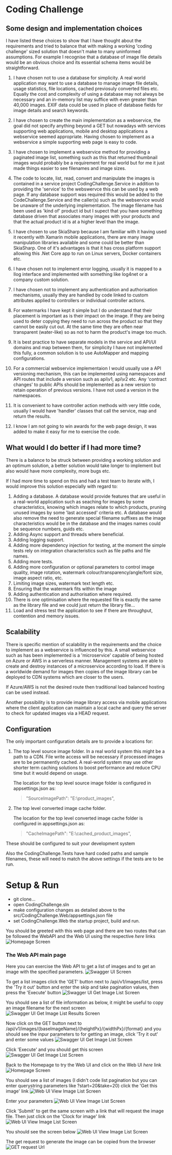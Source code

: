 
# Coding Challenge

## Some design and implementation choices

I have listed these choices to show that I have thought about the requirements and tried to balance that with making a working 'coding challenge' sized solution that doesn't make to many uninformed assumptions. 
For example I recognise that a database of image file details would be an obvious choice and its essential schema items would be straightforward.

1. I have chosen not to use a database for simplicity. A real world application may want to use a database to manage image file details, usage statistics, file locations, cached previosuly converted files etc. 
	Equally the cost and complexity of using a database may not always be necessary and an in-memory list may suffice with even greater than 40,000 images. EXIF data could be used in place of database fields for image details and search keywords.

2. I have chosen to create the main implementation as a webservice, the goal did not specify anything beyond a GET but nowadays with services supporting web applications, mobile and desktop applications a webservice seemed appropriate.
	Having chosen to implement as a webservice a simple supporting web page is easy to code.

3. I have chosen to implement a webservice method for providing a paginated image list, something such as this that returned thumbnail images would probably be a requirement for real world but for me it just made things easier to see filenames and image sizes.

4. The code to locate, list, read, convert and manipulate the images is contained in a service project CodingChallenge.Service in addition to providing the 'service' to the webswervce this can be used by a web page. 
	If any database support was required this would be added to the CodeChallenge.Service and the caller(s) such as the webservice would be unaware of the underlying implementation. 
	The image filename has been used as 'kind of' product id but I supect that you have something database driven that associates many images with your products and that the actual product id is at a higher level than the image.

5. I have chosen to use SkiaSharp because I am familiar with it having used it recently with Xamarin mobile applications, there are many image manipulation libraries available and some could be better than SkiaSharp. 
	One of it's advantages is that it has cross platform support allowing this .Net Core app to run on Linux servers, Docker containers etc.

6. I have chosen not to implement error logging, usually it is mapped to a Ilog interface and implemented with something like log4net or a company custom solution.

7. I have chosen not to implement any authentication and authorisation mechanisms, usually they are handled by code linked to custom attributes applied to controllers or individual controller actions.

8. For watermarks I have kept it simple but I do understand that their placement is important as is their impact on the image. If they are being used to deter copying they need to run across the product so that they cannot be easily cut out.
	At the same time they are often near transparent (water-like) so as not to harm the product's image too much. 

9. It is best practice to have separate models in the service and API/UI domains and map between them, for simplicity I have not implemented this fully, a common solution is to use AutoMapper and mapping configurations.

10. For a commercial webservice implementaion I would usually use a API versioning mechanism, this can be implemented using namespaces and API routes that include a version such as api\v1, api\v2 etc. 
	Any 'contract changes' to public APIs should be implemented as a new version to retain operation of previous versions. I have not used a version in the namespaces.

11. It is convenient to have controller action methods with very little code, usually I would have 'handler' classes that call the service, map and return the results.

12. I know I am not going to win awards for the web page design, it was added to make it easy for me to exercise the code.

## What would I do better if I had more time?

There is a balance to be struck between providing a working solution and an optimum solution, a better solution would take longer to implement but also would have more complexity, more bugs etc.

If I had more time to spend on this and had a test team to iterate with, I would improve this solution especially with regard to:

1. Adding a database. A database would provide features that are useful in a real-world application such as seaching for images by some characteristics, knowing which images relate to which products, pruning unused images by some 'last accessed' criteria etc.
	A database would also remove the need to generate special filename suffixes as the image characteristics would be in the database and the images names could be sequence numbers, guids etc.
2. Adding Async support and threads where beneficial.
3. Adding logging support.
4. Adding more dependency injection for testing, at the moment the simple tests rely on integration characteristics such as file paths and file names.
5. Adding more tests.
6. Adding more configuration or optional parameters to control image quality, image rotation, watermark colour/transparency/angle/font size, image aspect ratio, etc. 
7. Limiting image sizes, watermark text length etc.
8. Ensuring that the watermark fits within the image
9. Adding authentication and authorisation where required.
10. There is one optimisation where the requested file is exactly the same as the library file and we could just return the library file...
11. Load and stress test the application to see if there are throughput, contention and memory issues.

## Scalability

There is specific mention of scalability in the requirements and the choice to implement as a webservice is influenced by this. 
A small webservice such as has been implemented is a 'microservice' capable of being hosted on Azure or AWS in a serverless manner. 
Management systems are able to create and destroy instances of a microservice according to load. 
If there is a worldwide demand for images then copies of the image library can be deployed to CDN systems which are closer to the users.

If Azure/AWS is not the desired route then traditional load balanced hosting can be used instead.

Another possibility is to provide image library access via mobile applications where the client application can maintain a local cache and query the server to check for updated images via a HEAD request.


## Configuration

The only important configuration details are to provide a locations for:

1. The top level source image folder. In a real world system this might be a path to a CDN. File write access will be necessary if processed images are to be permanently cached.
	A real-world system may use other shorter term caching solutions to boost performance and reduce CPU time but it would depend on usage.

	The location for the top level source image folder is configured in appsettings.json as:

	>"SourceImagePath": "E:\\product_images",

2.  The top level converted image cache folder.

	The location for the top level converted image cache folder is configured in appsettings.json as:

	>"CacheImagePath": "E:\\cached_product_images",

These should be configured to suit your development system

Also the CodingChallenge.Tests have hard coded paths and sample filenames, these will need to match the above settings if the tests are to be run.


Setup & Run
===========

* git clone...
* open CodingChallenge.sln
* make configuration changes as detailed above to the src/CodingChallenge.Web/appsettings.json file
* set CodingChallenge.Web the startup project, build and run.

You should be greeted with this web page and there are two routes that can be followed the WebAPI and the Web UI using the respective *here* links
![Homepage Screen](doc/home-page.png)

### The Web API main page
Here you can exercise the Web API to get a list of images and to get an image with the specified parameters.
![Swagger UI Screen](doc/swagger-ui.png)

 To get a list images click the 'GET' button next to /api/v1/images/list, press the 'Try it out' button and enter the skip and take pagination values, then press the 'Execute' button
![Swagger UI Get Image List Screen](doc/swagger-ui-get-image-list.png)

You should see a list of file information as below, it might be useful to copy an image filename for the next screen
![Swagger UI Get Image List Results Screen](doc/swagger-ui-get-image-list-response.png)

Now click on the GET button next to /api/v1/images/\{baseImageName\}/\{heightPx\}/\{widthPx\}/\{format\} and you should see the inpur parameters to for getting an image, click 'Try it out' and enter some values
![Swagger UI Get Image List Screen](doc/swagger-ui-get-image.png)

Click 'Execute' and you should get this screen
![Swagger UI Get Image List Screen](doc/swagger-ui-get-image-response.png)

Back to the Homepage to try the Web UI and click on the Web UI *here* link
![Homepage Screen](doc/home-page.png)

You should see a list of images (I didn't code list pagination but you can enter querystring parameters like ?start=20&take=20) click the 'Get this image' link
![Web UI View Image List Screen](doc/webui-get-image-list.png)

Enter your parameters
![Web UI View Image List Screen](doc/webui-get-image-image-enter-parameters.png)

Click 'Submit' to get the same screen with a link that will request the image file. Then just click on the 'Clock for image' link 
![Web UI View Image List Screen](doc/webui-get-image-image-generate-GET-url.png)

You should see the screen below
![Web UI View Image List Screen](doc/webui-get-image-using-url.png)

The get request to generate the image can be copied from the browser
![GET request  Url](doc/webui-example-url.png)

